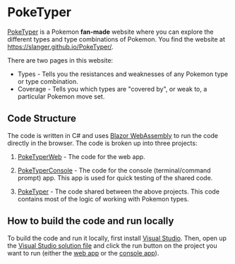 # PokeTyper

[PokeTyper](https://slanger.github.io/PokeTyper/) is a Pokemon **fan-made** website where you can
explore the different types and type combinations of Pokemon. You find the website at
<https://slanger.github.io/PokeTyper/>.

There are two pages in this website:

-   Types - Tells you the resistances and weaknesses of any Pokemon type or type combination.
-   Coverage - Tells you which types are "covered by", or weak to, a particular Pokemon move set.

## Code Structure

The code is written in C# and uses [Blazor WebAssembly](http://blazor.net) to run the code directly
in the browser. The code is broken up into three projects:

1. [PokeTyperWeb](src/PokeTyperWeb) - The code for the web app.

2. [PokeTyperConsole](src/PokeTyperConsole) - The code for the console (terminal/command prompt)
   app. This app is used for quick testing of the shared code.

3. [PokeTyper](src/PokeTyper) - The code shared between the above projects. This code contains most
   of the logic of working with Pokemon types.

## How to build the code and run locally

To build the code and run it locally, first install
[Visual Studio](https://visualstudio.microsoft.com/). Then, open up the
[Visual Studio solution file](src/PokeTyper.sln) and click the run button on the project you want
to run (either the [web app](src/PokeTyperWeb) or the [console app](src/PokeTyperConsole)).

